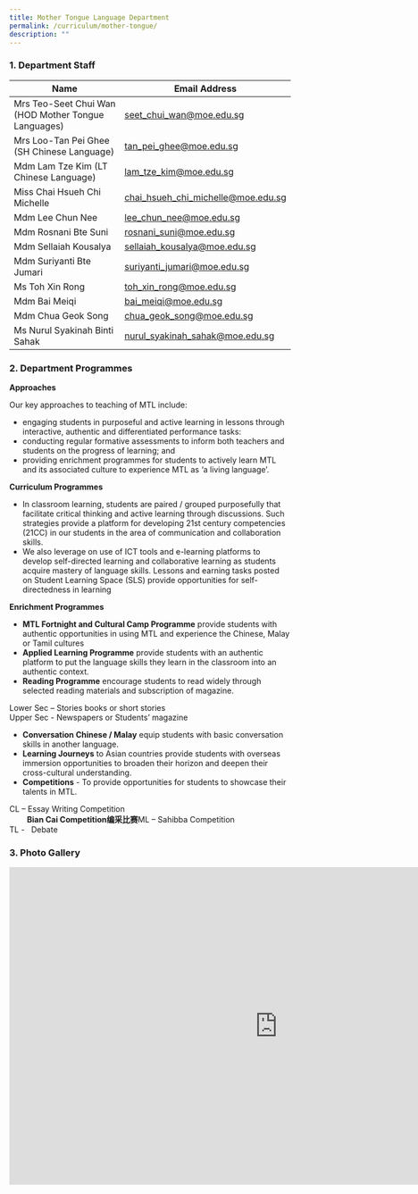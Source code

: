 ```yaml
---
title: Mother Tongue Language Department
permalink: /curriculum/mother-tongue/
description: ""
---
```

### 1\. Department Staff

| Name 	| Email Address 	|
|---	|---	|
| Mrs Teo-Seet Chui Wan (HOD Mother Tongue Languages) 	| [seet_chui_wan@moe.edu.sg](mailto:seet_chui_wan@moe.edu.sg) 	|
| Mrs Loo-Tan Pei Ghee (SH Chinese Language) 	| [tan_pei_ghee@moe.edu.sg](mailto:tan_pei_ghee@moe.edu.sg) 	|
| Mdm Lam Tze Kim (LT Chinese Language) 	| [lam_tze_kim@moe.edu.sg](mailto:lam_tze_kim@moe.edu.sg) 	|
| Miss Chai Hsueh Chi Michelle 	| [chai_hsueh_chi_michelle@moe.edu.sg](mailto:chai_hsueh_chi_michelle@moe.edu.sg) 	|
| Mdm Lee Chun Nee 	| [lee_chun_nee@moe.edu.sg](mailto:lee_chun_nee@moe.edu.sg) 	|
| Mdm Rosnani Bte Suni 	| [rosnani_suni@moe.edu.sg](mailto:rosnani_suni@moe.edu.sg) 	|
| Mdm Sellaiah Kousalya 	| [sellaiah_kousalya@moe.edu.sg](mailto:sellaiah_kousalya@moe.edu.sg) 	|
| Mdm Suriyanti Bte Jumari 	| [suriyanti_jumari@moe.edu.sg](mailto:suriyanti_jumari@moe.edu.sg) 	|
| Ms Toh Xin Rong 	| [toh_xin_rong@moe.edu.sg](mailto:toh_xin_rong@moe.edu.sg) 	|
| Mdm Bai Meiqi 	| [bai_meiqi@moe.edu.sg](mailto:bai_meiqi@moe.edu.sg) 	|
| Mdm Chua Geok Song 	| [chua_geok_song@moe.edu.sg](mailto:chua_geok_song@moe.edu.sg) 	|
| Ms Nurul Syakinah Binti Sahak 	| [nurul_syakinah_sahak@moe.edu.sg](mailto:nurul_syakinah_sahak@moe.edu.sg) 	|


### 2\. Department Programmes

**Approaches**

Our key approaches to teaching of MTL include:

*   engaging students in purposeful and active learning in lessons through interactive, authentic and differentiated performance tasks:
*   conducting regular formative assessments to inform both teachers and students on the progress of learning; and
*   providing enrichment programmes for students to actively learn MTL and its associated culture to experience MTL as ‘a living language’.

**Curriculum Programmes**

*   In classroom learning, students are paired / grouped purposefully that facilitate critical thinking and active learning through discussions. Such strategies provide a platform for developing 21st&nbsp;century competencies (21CC) in our students in the area of communication and collaboration skills.
*   We also leverage on use of ICT tools and e-learning platforms to develop self-directed learning and collaborative learning as students acquire mastery of language skills. Lessons and earning tasks posted on Student Learning Space (SLS) provide opportunities for self-directedness in learning

**Enrichment Programmes**

*   **MTL Fortnight and Cultural Camp Programme**&nbsp;provide students with authentic opportunities in using MTL and experience the Chinese, Malay or Tamil cultures
*   **Applied Learning Programme**&nbsp;provide students with an authentic platform to put the language skills they learn in the classroom into an authentic context.
*   **Reading Programme**&nbsp;encourage students to read widely through selected reading materials and subscription of magazine.

Lower Sec – Stories books or short stories  
Upper Sec - Newspapers or Students’ magazine

*   **Conversation Chinese / Malay**&nbsp;equip students with basic conversation skills in another language.
*   **Learning Journeys**&nbsp;to Asian countries provide students with overseas immersion opportunities to broaden their horizon and deepen their cross-cultural understanding.
*   **Competitions**&nbsp;- To provide opportunities for students to showcase their talents in MTL.

CL – Essay Writing Competition  
&nbsp; &nbsp; &nbsp; &nbsp; **Bian Cai Competition编采比赛**ML – Sahibba Competition  
TL -&nbsp;&nbsp; Debate

### 3\. Photo Gallery
<iframe src="https://docs.google.com/presentation/d/e/2PACX-1vRZv_BDkLx8q21qIdNvQwPhZYZPY4lquKtJGdMzgbJTOBasZWeqAsKKCRQjh3c7H1GncXrhR7swuywG/embed?start=false&amp;loop=false&amp;delayms=3000" frameborder="0" height="569" width="960" allowfullscreen="true"></iframe>